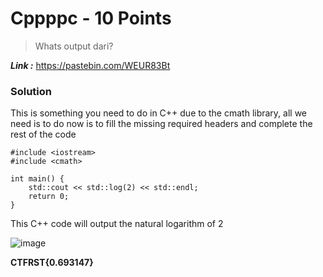 # Cppppc - 10 Points
> Whats output dari?

_**Link :**_ https://pastebin.com/WEUR83Bt
### Solution
This is something you need to do in C++ due to the cmath library, all we need is to do now is to fill the missing required headers and complete the rest of the code
```
#include <iostream>
#include <cmath>

int main() {
    std::cout << std::log(2) << std::endl;
    return 0;
}
```
This C++ code will output the natural logarithm of 2

![image](https://github.com/user-attachments/assets/48f97230-d77d-499e-9acc-eb25b0463c97)

**CTFRST{0.693147}**
